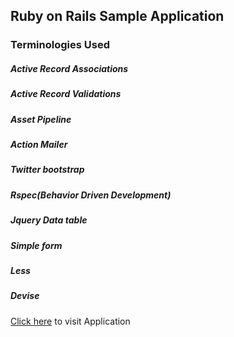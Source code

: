 ## Ruby on Rails Sample Application

### Terminologies Used

##### Active Record Associations

##### Active Record Validations

##### Asset Pipeline

##### Action Mailer

##### Twitter bootstrap

##### Rspec(Behavior Driven Development)

##### Jquery Data table

##### Simple form

##### Less

##### Devise


[Click here] to visit Application

[Click here]:http://rohitblog.herokuapp.com/
